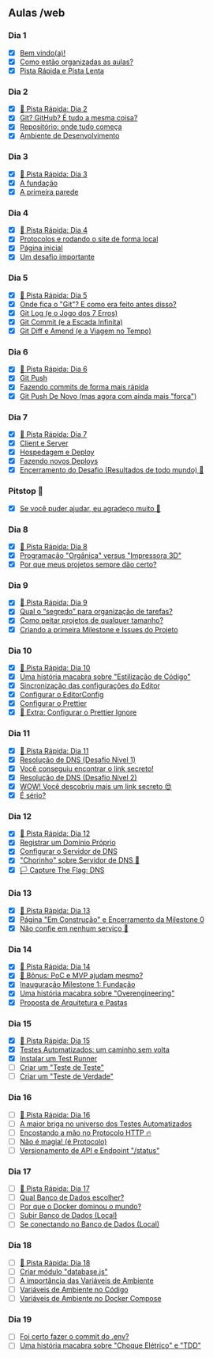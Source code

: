 ## Aulas /web
### Dia 1
- [x] [Bem vindo(a)!](https://curso.dev/web/bem-vindo)
- [x] [Como estão organizadas as aulas?](https://curso.dev/web/como-funciona)
- [x] [Pista Rápida e Pista Lenta](https://curso.dev/web/pista-rapida-pista-lenta)
### Dia 2
- [x] [🚗 Pista Rápida: Dia 2](https://curso.dev/web/pista-rapida-Dia-2)
- [x] [Git? GitHub? É tudo a mesma coisa?](https://curso.dev/web/git-github)
- [x] [Repositório: onde tudo começa](https://curso.dev/web/repositorio)
- [x] [Ambiente de Desenvolvimento](https://curso.dev/web/ambiente-de-desenvolvimento)
### Dia 3
- [x] [🚗 Pista Rápida: Dia 3](https://curso.dev/web/pista-rapida-Dia-3)
- [x] [A fundação](https://curso.dev/web/nvm-e-nodejs)
- [x] [A primeira parede](https://curso.dev/web/nextjs)
### Dia 4
- [x] [🚗 Pista Rápida: Dia 4](https://curso.dev/web/pista-rapida-Dia-4)
- [x] [Protocolos e rodando o site de forma local](https://curso.dev/web/npm-run-dev)
- [x] [Página inicial](https://curso.dev/web/home)
- [x] [Um desafio importante](https://curso.dev/web/home-desafio)
### Dia 5
- [x] [🚗 Pista Rápida: Dia 5](https://curso.dev/web/pista-rapida-Dia-5)
- [x] [Onde fica o "Git"? E como era feito antes disso?](https://curso.dev/web/git-introducao)
- [x] [Git Log (e o Jogo dos 7 Erros)](https://curso.dev/web/git-log)
- [x] [Git Commit (e a Escada Infinita)](https://curso.dev/web/git-commit)
- [x] [Git Diff e Amend (e a Viagem no Tempo)](https://curso.dev/web/git-diff-amend)
### Dia 6
- [x] [🚗 Pista Rápida: Dia 6](https://curso.dev/web/pista-rapida-Dia-6)
- [x] [Git Push](https://curso.dev/web/git-push)
- [x] [Fazendo commits de forma mais rápida](https://curso.dev/web/git-commit-m)
- [x] [Git Push De Novo (mas agora com ainda mais "força")](https://curso.dev/web/git-push-force)
### Dia 7
- [x] [🚗 Pista Rápida: Dia 7](https://curso.dev/web/pista-rapida-Dia-7)
- [x] [Client e Server](https://curso.dev/web/client-server)
- [x] [Hospedagem e Deploy](https://curso.dev/web/hospedagem-e-deploy)
- [x] [Fazendo novos Deploys](https://curso.dev/web/novos-deploys)
- [x] [Encerramento do Desafio (Resultados de todo mundo) 🎉](https://curso.dev/web/desafio-encerramento)
### Pitstop 🏁
- [x] [Se você puder ajudar, eu agradeço muito 🤝](https://curso.dev/web/feedback-inicio)
### Dia 8
- [x] [🚗 Pista Rápida: Dia 8](https://curso.dev/web/pista-rapida-Dia-8)
- [x] [Programação "Orgânica" versus "Impressora 3D"](https://curso.dev/web/organico-vs-impressora-3d)
- [x] [Por que meus projetos sempre dão certo?](https://curso.dev/web/projetos-darem-certo)
### Dia 9
- [x] [🚗 Pista Rápida: Dia 9](https://curso.dev/web/pista-rapida-Dia-9)
- [x] [Qual o “segredo” para organização de tarefas?](https://curso.dev/web/organizacao-de-tarefas)
- [x] [Como peitar projetos de qualquer tamanho?](https://curso.dev/web/projetos-qualquer-tamanho)
- [x] [Criando a primeira Milestone e Issues do Projeto](https://curso.dev/web/github-milestones-issues)
### Dia 10
- [x] [🚗 Pista Rápida: Dia 10](https://curso.dev/web/pista-rapida-Dia-10)
- [x] [Uma história macabra sobre "Estilização de Código"](https://curso.dev/web/code-style-historia)
- [x] [Sincronização das configurações do Editor](https://curso.dev/web/codespaces-settings-sync)
- [x] [Configurar o EditorConfig](https://curso.dev/web/configurar-editorconfig)
- [x] [Configurar o Prettier](https://curso.dev/web/configurar-prettier)
- [x] [🎁 Extra: Configurar o Prettier Ignore](https://curso.dev/web/configurar-prettierignore)
### Dia 11
- [x] [🚗 Pista Rápida: Dia 11](https://curso.dev/web/pista-rapida-Dia-11)
- [x] [Resolução de DNS (Desafio Nível 1)](https://curso.dev/web/resolucao-dns-nivel-1)
- [x] [Você conseguiu encontrar o link secreto!](https://curso.dev/web/resolucao-dns-nivel-2)
- [x] [Resolução de DNS (Desafio Nível 2)](https://curso.dev/web/resolucao-dns-nivel-3)
- [x] [WOW! Você descobriu mais um link secreto 😍](https://curso.dev/web/resolucao-dns-nivel-4)
- [x] [É sério?](https://curso.dev/web/resolucao-dns-nivel-5)
### Dia 12
- [x] [🚗 Pista Rápida: Dia 12](https://curso.dev/web/pista-rapida-Dia-12)
- [x] [Registrar um Domínio Próprio](https://curso.dev/web/registrar-dominio-proprio)
- [x] [Configurar o Servidor de DNS](https://curso.dev/web/configurar-servidor-dns)
- [x] ["Chorinho" sobre Servidor de DNS 💪](https://curso.dev/web/configurar-servidor-dns-chorinho)
- [x] [🏳️ Capture The Flag: DNS](https://curso.dev/web/dns-h4ck3r)
### Dia 13
- [x] [🚗 Pista Rápida: Dia 13](https://curso.dev/web/pista-rapida-Dia-13)
- [x] [Página "Em Construção" e Encerramento da Milestone 0](https://curso.dev/web/milestone-0-encerramento)
- [x] [Não confie em nenhum serviço 🛑](https://curso.dev/web/uptime-dos-servicos)
### Dia 14
- [x] [🚗 Pista Rápida: Dia 14](https://curso.dev/web/pista-rapida-Dia-14)
- [x] [🎁 Bônus: PoC e MVP ajudam mesmo?](https://curso.dev/web/poc-e-mvp)
- [x] [Inauguração Milestone 1: Fundação](https://curso.dev/web/milestone-1-inauguracao)
- [x] [Uma história macabra sobre "Overengineering"](https://curso.dev/web/overengineering-historia)
- [x] [Proposta de Arquitetura e Pastas](https://curso.dev/web/arquitetura-e-pastas)
### Dia 15
- [x] [🚗 Pista Rápida: Dia 15](https://curso.dev/web/pista-rapida-Dia-15)
- [x] [Testes Automatizados: um caminho sem volta](https://curso.dev/web/testes-automatizados-introducao)
- [x] [Instalar um Test Runner](https://curso.dev/web/testes-automatizados-test-runner)
- [ ] [Criar um "Teste de Teste"](https://curso.dev/web/testes-automatizados-primeiro-teste)
- [ ] [Criar um "Teste de Verdade"](https://curso.dev/web/testes-automatizados-segundo-teste)
### Dia 16
- [ ] [🚗 Pista Rápida: Dia 16](https://curso.dev/web/pista-rapida-Dia-16)
- [ ] [A maior briga no universo dos Testes Automatizados](https://curso.dev/web/testes-automatizados-briga)
- [ ] [Encostando a mão no Protocolo HTTP 🔥](https://curso.dev/web/encostando-no-http)
- [ ] [Não é magia! (é Protocolo)](https://curso.dev/web/nao-e-magia)
- [ ] [Versionamento de API e Endpoint "/status"](https://curso.dev/web/versionamento-de-api-endpoint-status)
### Dia 17
- [ ] [🚗 Pista Rápida: Dia 17](https://curso.dev/web/pista-rapida-Dia-17)
- [ ] [Qual Banco de Dados escolher?](https://curso.dev/web/banco-de-dados-qual-escolher)
- [ ] [Por que o Docker dominou o mundo?](https://curso.dev/web/docker-dominou-mundo)
- [ ] [Subir Banco de Dados (Local)](https://curso.dev/web/banco-de-dados-local-instalando)
- [ ] [Se conectando no Banco de Dados (Local)](https://curso.dev/web/banco-de-dados-local-conectando)
### Dia 18
- [ ] [🚗 Pista Rápida: Dia 18](https://curso.dev/web/pista-rapida-Dia-18)
- [ ] [Criar módulo "database.js"](https://curso.dev/web/criar-modulo-database)
- [ ] [A importância das Variáveis de Ambiente](https://curso.dev/web/variaveis-de-ambiente-introducao)
- [ ] [Variáveis de Ambiente no Código](https://curso.dev/web/variaveis-de-ambiente-implementando-codigo)
- [ ] [Variáveis de Ambiente no Docker Compose](https://curso.dev/web/variaveis-de-ambiente-implementando-docker-compose)
### Dia 19
- [ ] [Foi certo fazer o commit do .env?](https://curso.dev/web/commit-dotenv)
- [ ] [Uma história macabra sobre "Choque Elétrico" e "TDD"](https://curso.dev/web/choque-eletrico-historia)
